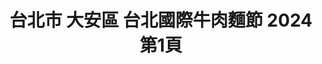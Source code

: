 ---
title: "台北市 大安區 台北國際牛肉麵節 2024 第1頁"
description: "台北市 大安區 台北國際牛肉麵節 2024 獲獎餐廳 第1頁"
keywords:
  - 美食競賽
  - 台灣美食
  - 美食精選
datePublished: "2025-06-30"
dateModified: "2025-07-05"
city: "台北市"
district: "大安區"
award: "台北國際牛肉麵節"
year: "2024"
page: 1
count: 3

restaurants:
  - name: "八方雲集"
    city: "台北市"
    district: "大安區"
    address: "分店眾多請自行搜尋"
    phone: ""
    geo: ""
    link: "台北市/大安區/八方雲集"
    google_map: "https://www.google.com/maps/search/%E5%85%AB%E6%96%B9%E9%9B%B2%E9%9B%86/@25.0930498,121.5384948,14z/data=!3m1!4b1?entry=ttu&g_ep=EgoyMDI1MDYxNi4wIKXMDSoASAFQAw%3D%3D"
    footinder: "https://footinder.com.tw/%E5%8F%B0%E5%8C%97%E5%B8%82%E4%BF%A1%E7%BE%A9%E5%8D%80/180217/"
    award:
    - name: "台北國際牛肉麵節"
      year: "2024"
  - name: "竣師父牛肉麵"
    city: "台北市"
    district: "大安區"
    address: "106台北市大安區大安路一段52巷24號一樓"
    phone: "0905888123"
    geo: "25.042979674003117, 121.54512414354234"
    link: "台北市/大安區/竣師父牛肉麵"
    google_map: "https://maps.app.goo.gl/35eUntYsj1Rvcpcz7"
    footinder: "https://footinder.com.tw/%E5%8F%B0%E5%8C%97%E5%B8%82%E5%A4%A7%E5%AE%89%E5%8D%80/136430/"
    award:
    - name: "台北國際牛肉麵節"
      year: "2024"
  - name: "福容大飯店-台北一館"
    city: "台北市"
    district: "大安區"
    address: "106台北市大安區建國南路一段266號"
    phone: "0227019266"
    geo: "25.036629451697564, 121.53738803257971"
    link: "台北市/大安區/福容大飯店-台北一館"
    google_map: "https://maps.app.goo.gl/GbUDKvsq5h8iAfgm7"
    footinder: ""
    award:
    - name: "台北國際牛肉麵節"
      year: "2024"
---